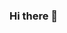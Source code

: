 ### Hi there 👋

<!--
**runnily/runnily** is a ✨ _special_ ✨ repository because its `README.md` (this file) appears on your GitHub profile.
![Me](https://github.com/runnily/runnily/blob/main/IMG_9848.png?raw=true "Title")

- 🔭 I’m currently working on ...
- 🌱 I’m currently learning ...
- 👯 I’m looking to collaborate on ...
- 🤔 I’m looking for help with ...
- 💬 Ask me about ...
- 📫 How to reach me: ...
- 😄 Pronouns: ...
- ⚡ Fun fact: ...
